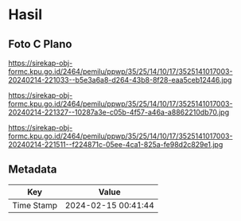 # Hasil

## Foto C Plano

https://sirekap-obj-formc.kpu.go.id/2464/pemilu/ppwp/35/25/14/10/17/3525141017003-20240214-221033--b5e3a6a8-d264-43b8-8f28-eaa5ceb12446.jpg

https://sirekap-obj-formc.kpu.go.id/2464/pemilu/ppwp/35/25/14/10/17/3525141017003-20240214-221327--10287a3e-c05b-4f57-a46a-a8862210db70.jpg

https://sirekap-obj-formc.kpu.go.id/2464/pemilu/ppwp/35/25/14/10/17/3525141017003-20240214-221511--f224871c-05ee-4ca1-825a-fe98d2c829e1.jpg


## Metadata

| Key        | Value               |
| ---------- | ------------------- |
| Time Stamp | 2024-02-15 00:41:44 |



